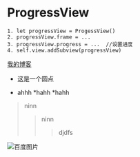 # ProgressView
    1. let progressView = ProgessView()
    2. progressView.frame = ...
    3. progressView.progress = ...  //设置进度
    4. self.view.addSubview(progressView)
    
 [我的博客](wwww.baidu.com "悬停显示")
 
 * 这是一个圆点
 
* ahhh
    *hahh
        *hahh

>ninn
>>ninn
>>>djdfs

![](http://image.baidu.com/search/detail?ct=503316480&z=0&ipn=false&word=壁纸&pn=3&spn=0&di=158327124670&pi=0&rn=1&tn=baiduimagedetail&istype=&ie=utf-8&oe=utf-8&in=3354&cl=2&lm=-1&st=&cs=27121086%2C1142992217&os=3828159366%2C2367786605&simid=4264557538%2C755884601&adpicid=0&ln=1000&fmq=1378374347070_R&fm=&ic=0&s=0&se=&sme=&tab=&face=&ist=&jit=&statnum=wallpaper&cg=wallpaper&bdtype=0&oriquery=&objurl=http%3A%2F%2Fh.hiphotos.baidu.com%2Fzhidao%2Fpic%2Fitem%2F6a63f6246b600c3320b14bb3184c510fd8f9a185.jpg&fromurl=http%3A%2F%2Fzhidao.baidu.com%2Fquestion%2F1446183138867538700.html&gsm=100001e "百度图片")
